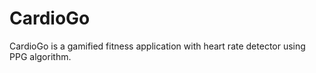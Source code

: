 # CardioGo

CardioGo is a gamified fitness application with heart rate detector using PPG algorithm.

